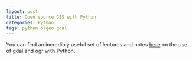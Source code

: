 ```yaml
---
layout: post
title: Open source GIS with Python
categories: Python
tags: python osgeo gdal
---
```


You can find an incredibly useful set of lectures and notes [here](http://www.gis.usu.edu/~chrisg/python/2008/) on the use of gdal and ogr with Python.